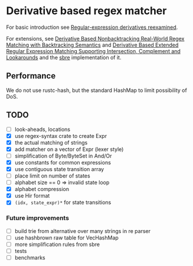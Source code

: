 # Derivative based regex matcher

For basic introduction see
[Regular-expression derivatives reexamined](https://www.khoury.northeastern.edu/home/turon/re-deriv.pdf).

For extensions, see
[Derivative Based Nonbacktracking Real-World Regex Matching with Backtracking Semantics](https://www.microsoft.com/en-us/research/uploads/prod/2023/04/pldi23main-p249-final.pdf)
and
[Derivative Based Extended Regular Expression Matching Supporting Intersection, Complement and Lookarounds](https://arxiv.org/pdf/2309.14401)
and the [sbre](https://github.com/ieviev/sbre/) implementation of it.

## Performance

We do not use rustc-hash, but the standard HashMap to limit possibility of DoS.

## TODO

- [ ] look-aheads, locations
- [x] use regex-syntax crate to create Expr
- [x] the actual matching of strings
- [x] add matcher on a vector of Expr (lexer style)
- [ ] simplification of Byte/ByteSet in And/Or
- [x] use constants for common expressions
- [x] use contiguous state transition array
- [ ] place limit on number of states
- [ ] alphabet size == 0 => invalid state loop
- [x] alphabet compression
- [x] use Hir format
- [x] `(idx, state_expr)*` for state transitions

### Future improvements

- [ ] build trie from alternative over many strings in re parser
- [ ] use hashbrown raw table for VecHashMap
- [ ] more simplification rules from sbre
- [ ] tests
- [ ] benchmarks
